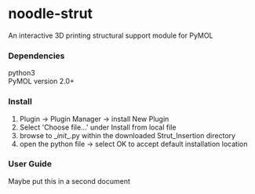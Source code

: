 # noodle-strut
An interactive 3D printing structural support module for PyMOL

### Dependencies
python3  
PyMOL version 2.0+

### Install

1. Plugin -> Plugin Manager -> install New Plugin
2. Select 'Choose file...' under Install from local file  
3. browse to \__init__.py within the downloaded Strut_Insertion directory  
4. open the python file -> select OK to accept default installation location

### User Guide

Maybe put this in a second document  
